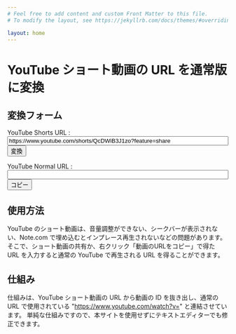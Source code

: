 ```yaml
---
# Feel free to add content and custom Front Matter to this file.
# To modify the layout, see https://jekyllrb.com/docs/themes/#overriding-theme-defaults

layout: home
---
```


<h1>YouTube ショート動画の URL を通常版に変換</h1>

<script>
function DoConvert()
{
    let ytshorsturl = document.getElementById("ytshorsturl");
    let normalurl = ytshorsturl.value.match(/shorts\/([a-z0-9]+)/i);
    normalurl = 'https://www.youtube.com/watch?v=' + normalurl[1];
    document.getElementById("ytnormalurl").value = normalurl;
};

function DoCopy()
{
    let ytnormalurl = document.getElementById("ytnormalurl").value;
    console.log(ytnormalurl);
    copyToClipboard(ytnormalurl);
};

function copyToClipboard (tagValue) {
  if (navigator.clipboard) {
    return navigator.clipboard.writeText(tagValue).then(function () {})
  } else {
    tagText.select();
    document.execCommand('copy');
  }
}

</script>

## 変換フォーム

<form>
<p>
    <label for="label_shorts_url">YouTube Shorts URL : </label>
    <input type="text" id="ytshorsturl" name="YouTube Shorts URL" value="https://www.youtube.com/shorts/QcDWiB3J1zo?feature=share" size=60 />
    <input type="button"  value="変換" onclick="DoConvert()">
</p>
<p>
    <label for="label_normal_url">YouTube Normal URL : </label>
    <input type="text" id="ytnormalurl" name="YouTube URL" size=60 />
    <input type="button"  value="コピー" onclick="DoCopy()">
</p>
</form>

## 使用方法

YouTube のショート動画は、音量調整ができない、シークバーが表示されない、Note.com で埋め込むとインプレース再生されないなどの問題があります。
そこで、ショート動画の共有か、右クリック「動画のURLをコピー」で得た URL を入力すると通常の YouTube で再生される URL を得ることができます。

## 仕組み

仕組みは、YouTube ショート動画の URL から動画の ID を抜き出し、通常の URL で使用されている "https://www.youtube.com/watch?v=" と連結させています。
単純な仕組みですので、本サイトを使用せずにテキストエディターでも修正できます。
